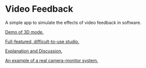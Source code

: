 # Video Feedback

A simple app to simulate the effects of video feedback in software.

[Demo of 3D mode.](https://aljaball.github.io/video-feedback/demo_3d.html)

[Full-featured, difficult-to-use studio.](https://aljaball.github.io/video-feedback/studio.html)

[Explanation and Discussion.](http://www.theseasquirt.com/2016/04/video-feedback-simulator.html)

[An example of a real camera-monitor system.](https://www.youtube.com/watch?v=ulPmf6ZPPwI)
